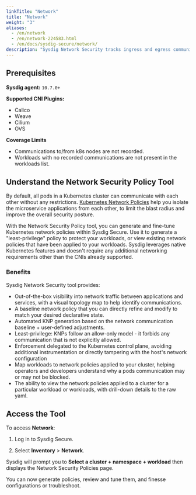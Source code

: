 ```yaml
---
linkTitle: "Network"
title: "Network"
weight: "3"
aliases:
  - /en/network
  - /en/network-224583.html
  - /en/docs/sysdig-secure/network/
description: "Sysdig Network Security tracks ingress and egress communication from every pod. The Network Security Policy tool lets you generate [Kubernetes Network Policies](https://kubernetes.io/docs/concepts/services-networking/network-policies/) (KNPs) based on the traffic allowed or denied as defined in the Ingress and Egress tabs. You can also view which policies are being applied in real time."
---
```


## Prerequisites
**Sysdig agent:** `10.7.0+`

**Supported CNI Plugins:**

-   Calico
-   Weave
-   Cilium
-   OVS

**Coverage Limits**

- Communications to/from k8s nodes are not recorded.
- Workloads with no recorded communications are not present in the workloads list.

## Understand the Network Security Policy Tool

By default, all pods in a Kubernetes cluster can communicate with each other without any restrictions. [Kubernetes Network Policies](https://kubernetes.io/docs/concepts/services-networking/network-policies/) help you isolate the microservice applications from each other, to limit the blast radius and improve the overall security posture.

With the Network Security Policy tool, you can generate and fine-tune Kubernetes network policies within Sysdig Secure. Use it to generate a "least-privilege" policy to protect your workloads, or view existing network policies that have been applied to your workloads. Sysdig leverages native Kubernetes features and doesn't require any additional networking requirements other than the CNIs already supported.

### Benefits

Sysdig Network Security tool provides:

-   Out-of-the-box visibility into network traffic between applications
    and services, with a visual topology map to help identify
    communications.
-   A baseline network policy that you can directly refine and modify to
    match your desired declarative state.
-   Automated KNP generation based on the network communication
    baseline + user-defined adjustments.
-   Least-privilege: KNPs follow an allow-only model - it forbids any communication
    that is not explicitly allowed.
-   Enforcement delegated to the Kubernetes control plane, avoiding
    additional instrumentation or directly tampering with the host's
    network configuration
-   Map workloads to network policies applied to your cluster, helping operators and developers understand why a pods communication may or may not be blocked.
-   The ability to view the network policies applied to a cluster for a particular workload or workloads, with drill-down details to the raw yaml.

## Access the Tool 

To access **Network**:

1. Log in to Sysdig Secure.

2.  Select **Inventory** > **Network**. 

  Sysdig will prompt you to **Select a cluster + namespace + workload** then displays the Network Security Policies page.

You can now generate policies, review and tune them, and finesse configurations or troubleshoot. 